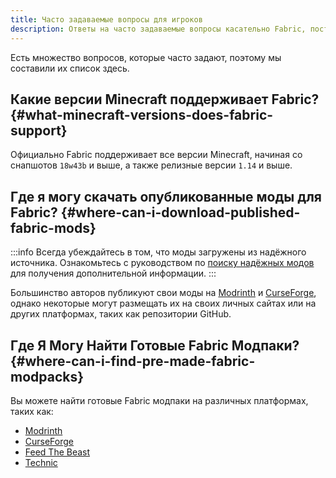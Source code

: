 ```yaml
---
title: Часто задаваемые вопросы для игроков
description: Ответы на часто задаваемые вопросы касательно Fabric, поступающие от игроков и администраторов серверов.
---
```


Есть множество вопросов, которые часто задают, поэтому мы составили их список здесь.

## Какие версии Minecraft поддерживает Fabric? {#what-minecraft-versions-does-fabric-support}

Официально Fabric поддерживает все версии Minecraft, начиная со снапшотов `18w43b` и выше, а также релизные версии `1.14` и выше.

## Где я могу скачать опубликованные моды для Fabric? {#where-can-i-download-published-fabric-mods}

:::info
Всегда убеждайтесь в том, что моды загружены из надёжного источника. Ознакомьтесь с руководством по [поиску надёжных модов](./finding-mods) для получения дополнительной информации.
:::

Большинство авторов публикуют свои моды на [Modrinth](https://modrinth.com/mods?g=categories:%27fabric%27) и [CurseForge](https://www.curseforge.com/minecraft/search?class=mc-mods\&gameVersionTypeId=4), однако некоторые могут размещать их на своих личных сайтах или на других платформах, таких как репозитории GitHub.

## Где Я Могу Найти Готовые Fabric Модпаки? {#where-can-i-find-pre-made-fabric-modpacks}

Вы можете найти готовые Fabric модпаки на различных платформах, таких как:

- [Modrinth](https://modrinth.com/modpacks?g=categories:%27fabric%27)
- [CurseForge](https://www.curseforge.com/minecraft/search?class=modpacks\&gameVersionTypeId=4)
- [Feed The Beast](https://www.feed-the-beast.com/ftb-app)
- [Technic](https://www.technicpack.net/modpacks)
